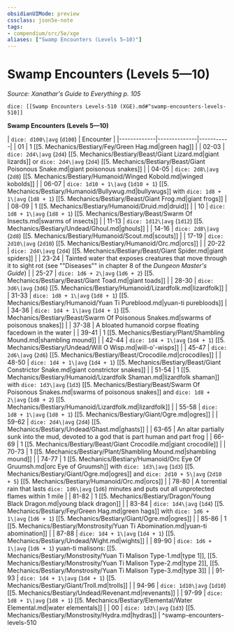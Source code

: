 ```yaml
---
obsidianUIMode: preview
cssclass: json5e-note
tags:
- compendium/src/5e/xge
aliases: ["Swamp Encounters (Levels 5—10)"]
---
```

# Swamp Encounters (Levels 5—10)
*Source: Xanathar's Guide to Everything p. 105* 

`dice: [[Swamp Encounters Levels-510 (XGE).md#^swamp-encounters-levels-510]]`

**Swamp Encounters (Levels 5—10)**

| `dice: d100\|avg` (`d100`) | Encounter |
|-------------|--------------|-----------|
| 01 | 1 [[5. Mechanics/Bestiary/Fey/Green Hag.md|green hag]] |
| 02-03 | `dice: 2d4\|avg` (`2d4`) [[5. Mechanics/Bestiary/Beast/Giant Lizard.md|giant lizards]] or `dice: 2d4\|avg` (`2d4`) [[5. Mechanics/Bestiary/Beast/Giant Poisonous Snake.md|giant poisonous snakes]] |
| 04-05 | `dice: 2d8\|avg` (`2d8`) [[5. Mechanics/Bestiary/Humanoid/Winged Kobold.md|winged kobolds]] |
| 06-07 | `dice: 1d10 + 1\|avg` (`1d10 + 1`) [[5. Mechanics/Bestiary/Humanoid/Bullywug.md|bullywugs]] with `dice: 1d8 + 1\|avg` (`1d8 + 1`) [[5. Mechanics/Bestiary/Beast/Giant Frog.md|giant frogs]] |
| 08-09 | 1 [[5. Mechanics/Bestiary/Humanoid/Druid.md|druid]] |
| 10 | `dice: 1d8 + 1\|avg` (`1d8 + 1`) [[5. Mechanics/Bestiary/Beast/Swarm Of Insects.md|swarms of insects]] |
| 11-13 | `dice: 1d12\|avg` (`1d12`) [[5. Mechanics/Bestiary/Undead/Ghoul.md|ghouls]] |
| 14-16 | `dice: 2d8\|avg` (`2d8`) [[5. Mechanics/Bestiary/Humanoid/Scout.md|scouts]] |
| 17-19 | `dice: 2d10\|avg` (`2d10`) [[5. Mechanics/Bestiary/Humanoid/Orc.md|orcs]] |
| 20-22 | `dice: 2d4\|avg` (`2d4`) [[5. Mechanics/Bestiary/Beast/Giant Spider.md|giant spiders]] |
| 23-24 | Tainted water that exposes creatures that move through it to sight rot (see ""Diseases"" in chapter 8 of the *Dungeon Master's Guide*) |
| 25-27 | `dice: 1d6 + 2\|avg` (`1d6 + 2`) [[5. Mechanics/Bestiary/Beast/Giant Toad.md|giant toads]] |
| 28-30 | `dice: 3d6\|avg` (`3d6`) [[5. Mechanics/Bestiary/Humanoid/Lizardfolk.md|lizardfolk]] |
| 31-33 | `dice: 1d8 + 1\|avg` (`1d8 + 1`) [[5. Mechanics/Bestiary/Humanoid/Yuan Ti Pureblood.md|yuan-ti purebloods]] |
| 34-36 | `dice: 1d4 + 1\|avg` (`1d4 + 1`) [[5. Mechanics/Bestiary/Beast/Swarm Of Poisonous Snakes.md|swarms of poisonous snakes]] |
| 37-38 | A bloated humanoid corpse floating facedown in the water |
| 39-41 | 1 [[5. Mechanics/Bestiary/Plant/Shambling Mound.md|shambling mound]] |
| 42-44 | `dice: 1d4 + 1\|avg` (`1d4 + 1`) [[5. Mechanics/Bestiary/Undead/Will O Wisp.md|will-o'-wisps]] |
| 45-47 | `dice: 2d6\|avg` (`2d6`) [[5. Mechanics/Bestiary/Beast/Crocodile.md|crocodiles]] |
| 48-50 | `dice: 1d4 + 1\|avg` (`1d4 + 1`) [[5. Mechanics/Bestiary/Beast/Giant Constrictor Snake.md|giant constrictor snakes]] |
| 51-54 | 1 [[5. Mechanics/Bestiary/Humanoid/Lizardfolk Shaman.md|lizardfolk shaman]] with `dice: 1d3\|avg` (`1d3`) [[5. Mechanics/Bestiary/Beast/Swarm Of Poisonous Snakes.md|swarms of poisonous snakes]] and `dice: 1d8 + 2\|avg` (`1d8 + 2`) [[5. Mechanics/Bestiary/Humanoid/Lizardfolk.md|lizardfolk]] |
| 55-58 | `dice: 1d8 + 1\|avg` (`1d8 + 1`) [[5. Mechanics/Bestiary/Giant/Ogre.md|ogres]] |
| 59-62 | `dice: 2d4\|avg` (`2d4`) [[5. Mechanics/Bestiary/Undead/Ghast.md|ghasts]] |
| 63-65 | An altar partially sunk into the mud, devoted to a god that is part human and part frog |
| 66-69 | 1 [[5. Mechanics/Bestiary/Beast/Giant Crocodile.md|giant crocodile]] |
| 70-73 | 1 [[5. Mechanics/Bestiary/Plant/Shambling Mound.md|shambling mound]] |
| 74-77 | 1 [[5. Mechanics/Bestiary/Humanoid/Orc Eye Of Gruumsh.md|orc Eye of Gruumsh]] with `dice: 1d3\|avg` (`1d3`) [[5. Mechanics/Bestiary/Giant/Ogre.md|ogres]] and `dice: 2d10 + 5\|avg` (`2d10 + 5`) [[5. Mechanics/Bestiary/Humanoid/Orc.md|orcs]] |
| 78-80 | A torrential rain that lasts `dice: 1d6\|avg` (`1d6`) minutes and puts out all unprotected flames within 1 mile |
| 81-82 | 1 [[5. Mechanics/Bestiary/Dragon/Young Black Dragon.md|young black dragon]] |
| 83-84 | `dice: 1d4\|avg` (`1d4`) [[5. Mechanics/Bestiary/Fey/Green Hag.md|green hags]] with `dice: 1d6 + 1\|avg` (`1d6 + 1`) [[5. Mechanics/Bestiary/Giant/Ogre.md|ogres]] |
| 85-86 | 1 [[5. Mechanics/Bestiary/Monstrosity/Yuan Ti Abomination.md|yuan-ti abomination]] |
| 87-88 | `dice: 1d4 + 1\|avg` (`1d4 + 1`) [[5. Mechanics/Bestiary/Undead/Wight.md|wights]] |
| 89-90 | `dice: 1d6 + 1\|avg` (`1d6 + 1`) yuan-ti malisons: [[5. Mechanics/Bestiary/Monstrosity/Yuan Ti Malison Type-1.md|type 1]], [[5. Mechanics/Bestiary/Monstrosity/Yuan Ti Malison Type-2.md|type 2]], [[5. Mechanics/Bestiary/Monstrosity/Yuan Ti Malison Type-3.md|type 3]] |
| 91-93 | `dice: 1d4 + 1\|avg` (`1d4 + 1`) [[5. Mechanics/Bestiary/Giant/Troll.md|trolls]] |
| 94-96 | `dice: 1d10\|avg` (`1d10`) [[5. Mechanics/Bestiary/Undead/Revenant.md|revenants]] |
| 97-99 | `dice: 1d8 + 1\|avg` (`1d8 + 1`) [[5. Mechanics/Bestiary/Elemental/Water Elemental.md|water elementals]] |
| 00 | `dice: 1d3\|avg` (`1d3`) [[5. Mechanics/Bestiary/Monstrosity/Hydra.md|hydras]] |
^swamp-encounters-levels-510